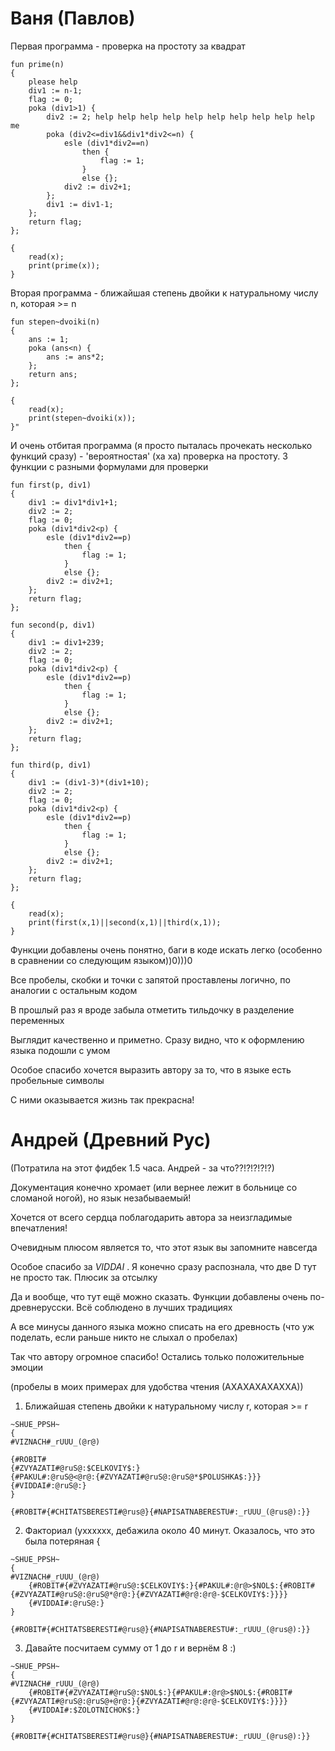 # Ваня (Павлов)

Первая программа - проверка на простоту за квадрат 

```
fun prime(n) 
{ 
    please help 
    div1 := n-1; 
    flag := 0; 
    poka (div1>1) { 
        div2 := 2; help help help help help help help help help help me 
        poka (div2<=div1&&div1*div2<=n) { 
            esle (div1*div2==n) 
                then { 
                    flag := 1; 
                } 
                else {}; 
            div2 := div2+1; 
        }; 
        div1 := div1-1; 
    }; 
    return flag; 
}; 

{ 
    read(x); 
    print(prime(x)); 
}
```   

Вторая программа - ближайшая степень двойки к натуральному числу n, которая >= n

```
fun stepen~dvoiki(n)
{ 
    ans := 1; 
    poka (ans<n) {
        ans := ans*2;
    };
    return ans;
};

{
    read(x);
    print(stepen~dvoiki(x)); 
}"

```

И очень отбитая программа (я просто пыталась прочекать несколько функций сразу) - 
'вероятностая' (ха ха) проверка на простоту. 
3 функции с разными формулами для проверки 

```
fun first(p, div1)
{
    div1 := div1*div1+1;
    div2 := 2;
    flag := 0;
    poka (div1*div2<p) { 
        esle (div1*div2==p) 
            then { 
                flag := 1; 
            } 
            else {}; 
        div2 := div2+1; 
    };
    return flag; 
};

fun second(p, div1)
{
    div1 := div1+239;
    div2 := 2;
    flag := 0;
    poka (div1*div2<p) { 
        esle (div1*div2==p) 
            then { 
                flag := 1; 
            } 
            else {}; 
        div2 := div2+1; 
    };
    return flag; 
};

fun third(p, div1)
{
    div1 := (div1-3)*(div1+10);
    div2 := 2;
    flag := 0;
    poka (div1*div2<p) { 
        esle (div1*div2==p) 
            then { 
                flag := 1; 
            } 
            else {}; 
        div2 := div2+1; 
    };
    return flag; 
};

{
    read(x);
    print(first(x,1)||second(x,1)||third(x,1));
}
```

Функции добавлены очень понятно, баги в коде искать легко (особенно в сравнении со следующим языком))0)))0

Все пробелы, скобки и точки с запятой проставлены логично, по аналогии с остальным кодом


В прошлый раз я вроде забыла отметить тильдочку в разделение переменных 

Выглядит качественно и приметно. Сразу видно, что к оформлению языка подошли с умом

Особое спасибо хочется выразить автору за то, что в языке есть пробельные символы 

С ними оказывается жизнь так прекрасна!  
 
      
# Андрей (Древний Рус)

(Потратила на этот фидбек 1.5 часа. Андрей - за что??!?!?!?!?)

Документация конечно хромает (или вернее лежит в больнице со сломаной ногой), но язык незабываемый!

Хочется от всего сердца поблагодарить автора за неизгладимые впечатления!

Очевидным плюсом является то, что этот язык вы запомните навсегда

Особое спасибо за _VIDDAI_ . Я конечно сразу распознала, что две D тут не просто так. Плюсик за отсылку

Да и вообще, что тут ещё можно сказать. Функции добавлены очень по-древнерусски. 
Всё соблюдено в лучших традициях

А все минусы данного языка можно списать на его древность (что уж поделать, если раньше никто не слыхал о пробелах)

Так что автору огромное спасибо! Остались только положительные эмоции

  


(пробелы в моих примерах для удобства чтения (АХАХАХАХАХХА))

1. Ближайшая степень двойки к натуральному числу r, которая >= r

```
~SHUE_PPSH~
{
#VIZNACH#_rUUU_(@r@)

{#ROBIT#
{#ZVYAZATI#@ruS@:$CELKOVIY$:}
{#PAKUL#:@ruS@<@r@:{#ZVYAZATI#@ruS@:@ruS@*$POLUSHKA$:}}}
{#VIDDAI#:@ruS@:}
}

{#ROBIT#{#CHITATSBERESTI#@rus@}{#NAPISATNABERESTU#:_rUUU_(@rus@):}}
```

2. Факториал (ухххххх, дебажила около 40 минут. Оказалось, что это была потеряная {

```
~SHUE_PPSH~
{
#VIZNACH#_rUUU_(@r@)
    {#ROBIT#{#ZVYAZATI#@ruS@:$CELKOVIY$:}{#PAKUL#:@r@>$NOL$:{#ROBIT#{#ZVYAZATI#@ruS@:@ruS@*@r@:}{#ZVYAZATI#@r@:@r@-$CELKOVIY$:}}}}
    {#VIDDAI#:@ruS@:}
}

{#ROBIT#{#CHITATSBERESTI#@rus@}{#NAPISATNABERESTU#:_rUUU_(@rus@):}}
```


3. Давайте посчитаем сумму от 1 до r и вернём 8 :)
```
~SHUE_PPSH~
{
#VIZNACH#_rUUU_(@r@)
    {#ROBIT#{#ZVYAZATI#@ruS@:$NOL$:}{#PAKUL#:@r@>$NOL$:{#ROBIT#{#ZVYAZATI#@ruS@:@ruS@+@r@:}{#ZVYAZATI#@r@:@r@-$CELKOVIY$:}}}}
    {#VIDDAI#:$ZOLOTNICHOK$:}
}

{#ROBIT#{#CHITATSBERESTI#@rus@}{#NAPISATNABERESTU#:_rUUU_(@rus@):}}
```